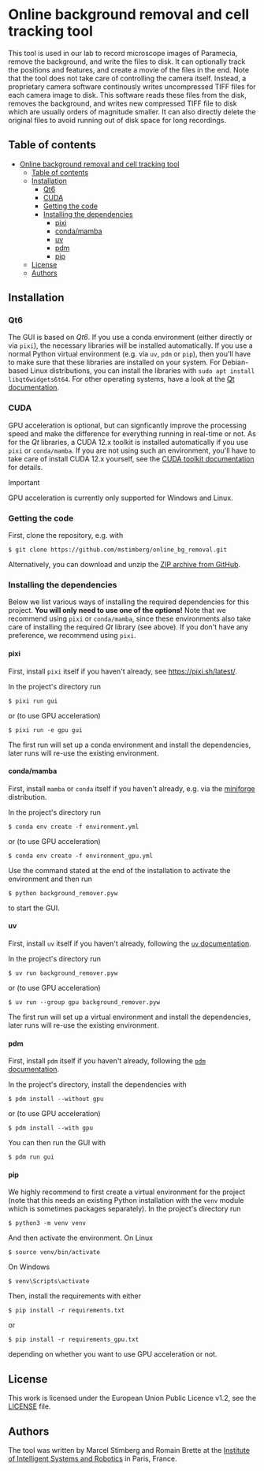 # Online background removal and cell tracking tool

This tool is used in our lab to record microscope images of Paramecia, remove the background, and write the files to disk. It can optionally track the positions and features, and create a movie of the files in the end. Note that the tool does not take care of controlling the camera itself. Instead, a proprietary camera software continously writes uncompressed TIFF files for each camera image to disk. This software reads these files from the disk, removes the background, and writes new  compressed TIFF file to disk which are usually orders of magnitude smaller. It can also directly delete the original files to avoid running out of disk space for long recordings.

## Table of contents
- [Online background removal and cell tracking tool](#online-background-removal-and-cell-tracking-tool)
  - [Table of contents](#table-of-contents)
  - [Installation](#installation)
    - [Qt6](#qt6)
    - [CUDA](#cuda)
    - [Getting the code](#getting-the-code)
    - [Installing the dependencies](#installing-the-dependencies)
      - [pixi](#pixi)
      - [conda/mamba](#condamamba)
      - [uv](#uv)
      - [pdm](#pdm)
      - [pip](#pip)
  - [License](#license)
  - [Authors](#authors)


## Installation
### Qt6
The GUI is based on *Qt6*. If you use a conda environment (either directly or via `pixi`), the necessary libraries will be installed automatically. If you use a normal Python virtual environment (e.g. via `uv`, `pdm` or `pip`), then you'll have to make sure that these libraries are installed on your system. For Debian-based Linux distributions, you can install the
libraries with `sudo apt install libqt6widgets6t64`. For other operating systems, have a look at the [Qt documentation](https://doc.qt.io/qt-6/get-and-install-qt.html).

### CUDA
GPU acceleration is optional, but can signficantly improve the processing speed and make the difference for everything running in real-time or not. As for the *Qt* libraries, a CUDA 12.x toolkit is installed automatically if you use `pixi` or `conda/mamba`. If you are not using such an environment, you'll have to take care of install CUDA 12.x yourself, see the [CUDA toolkit documentation](https://docs.nvidia.com/cuda/) for details.

> [!IMPORTANT]
> GPU acceleration is currently only supported for Windows and Linux.

### Getting the code
First, clone the repository, e.g. with
```
$ git clone https://github.com/mstimberg/online_bg_removal.git
```

Alternatively, you can download and unzip the [ZIP archive from GitHub](https://github.com/mstimberg/online_bg_removal/archive/refs/heads/main.zip).

### Installing the dependencies
Below we list various ways of installing the required dependencies for this project. **You will only need to use one of the options!** Note that we recommend using `pixi` or `conda/mamba`, since these environments also take care of installing the required *Qt* library (see above). If you don't have any preference, we recommend using `pixi`.

#### pixi
First, install `pixi` itself if you haven't already, see https://pixi.sh/latest/.

In the project's directory run
```
$ pixi run gui
```
or (to use GPU acceleration)
```
$ pixi run -e gpu gui
```
The first run will set up a conda environment and install the dependencies, later runs will re-use the existing environment.

#### conda/mamba
First, install `mamba` or `conda` itself if you haven't already, e.g. via the [miniforge](https://github.com/conda-forge/miniforge) distribution.

In the project's directory run
```
$ conda env create -f environment.yml
```
or (to use GPU acceleration)
```
$ conda env create -f environment_gpu.yml
```
Use the command stated at the end of the installation to activate the environment and then run
```
$ python background_remover.pyw
```
to start the GUI.


#### uv
First, install `uv` itself if you haven't already, following the [`uv` documentation](https://docs.astral.sh/uv/getting-started/installation/).

In the project's directory run
```
$ uv run background_remover.pyw
```
or (to use GPU acceleration)
```
$ uv run --group gpu background_remover.pyw
```
The first run will set up a virtual environment and install the dependencies, later runs will re-use the existing environment.

#### pdm
First, install `pdm` itself if you haven't already, following the [`pdm` documentation](https://pdm-project.org/en/latest/#installation).

In the project's directory, install the dependencies with
```
$ pdm install --without gpu
```
or (to use GPU acceleration)
```
$ pdm install --with gpu
```

You can then run the GUI with
```
$ pdm run gui
```

#### pip
We highly recommend to first create a virtual environment for the project (note that this needs an existing Python installation with the `venv` module which is sometimes packages separately). In the project's directory run
```
$ python3 -m venv venv
```
And then activate the environment. On Linux
```
$ source venv/bin/activate
```
On Windows
```
$ venv\Scripts\activate
```
Then, install the requirements with either
```
$ pip install -r requirements.txt
```
or
```
$ pip install -r requirements_gpu.txt
```
depending on whether you want to use GPU acceleration or not.


## License
This work is licensed under the European Union Public Licence  v1.2, see the [LICENSE](./LICENSE) file.

## Authors
The tool was written by Marcel Stimberg and Romain Brette at the [Institute of Intelligent Systems and Robotics](https://www.isir.upmc.fr/?lang=en) in Paris, France.
